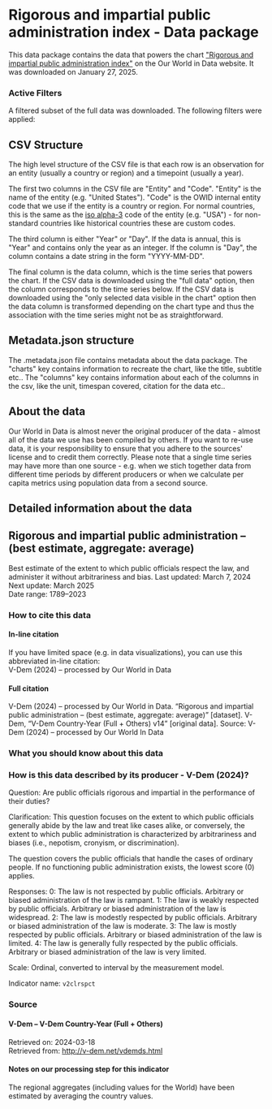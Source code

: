 # Rigorous and impartial public administration index - Data package

This data package contains the data that powers the chart ["Rigorous and impartial public administration index"](https://ourworldindata.org/grapher/rigorous-and-impartial-public-administration-index?v=1&csvType=full&useColumnShortNames=false) on the Our World in Data website. It was downloaded on January 27, 2025.

### Active Filters

A filtered subset of the full data was downloaded. The following filters were applied:

## CSV Structure

The high level structure of the CSV file is that each row is an observation for an entity (usually a country or region) and a timepoint (usually a year).

The first two columns in the CSV file are "Entity" and "Code". "Entity" is the name of the entity (e.g. "United States"). "Code" is the OWID internal entity code that we use if the entity is a country or region. For normal countries, this is the same as the [iso alpha-3](https://en.wikipedia.org/wiki/ISO_3166-1_alpha-3) code of the entity (e.g. "USA") - for non-standard countries like historical countries these are custom codes.

The third column is either "Year" or "Day". If the data is annual, this is "Year" and contains only the year as an integer. If the column is "Day", the column contains a date string in the form "YYYY-MM-DD".

The final column is the data column, which is the time series that powers the chart. If the CSV data is downloaded using the "full data" option, then the column corresponds to the time series below. If the CSV data is downloaded using the "only selected data visible in the chart" option then the data column is transformed depending on the chart type and thus the association with the time series might not be as straightforward.

## Metadata.json structure

The .metadata.json file contains metadata about the data package. The "charts" key contains information to recreate the chart, like the title, subtitle etc.. The "columns" key contains information about each of the columns in the csv, like the unit, timespan covered, citation for the data etc..

## About the data

Our World in Data is almost never the original producer of the data - almost all of the data we use has been compiled by others. If you want to re-use data, it is your responsibility to ensure that you adhere to the sources' license and to credit them correctly. Please note that a single time series may have more than one source - e.g. when we stich together data from different time periods by different producers or when we calculate per capita metrics using population data from a second source.

## Detailed information about the data


## Rigorous and impartial public administration – (best estimate, aggregate: average)
Best estimate of the extent to which public officials respect the law, and administer it without arbitrariness and bias.
Last updated: March 7, 2024  
Next update: March 2025  
Date range: 1789–2023  


### How to cite this data

#### In-line citation
If you have limited space (e.g. in data visualizations), you can use this abbreviated in-line citation:  
V-Dem (2024) – processed by Our World in Data

#### Full citation
V-Dem (2024) – processed by Our World in Data. “Rigorous and impartial public administration – (best estimate, aggregate: average)” [dataset]. V-Dem, “V-Dem Country-Year (Full + Others) v14” [original data].
Source: V-Dem (2024) – processed by Our World In Data

### What you should know about this data

### How is this data described by its producer - V-Dem (2024)?
Question: Are public officials rigorous and impartial in the performance of their duties?

Clarification:
This question focuses on the extent to which public officials generally abide by the law and treat like cases alike, or conversely, the extent to which public administration is characterized by arbitrariness and biases (i.e., nepotism, cronyism, or discrimination).

The question covers the public officials that handle the cases of ordinary people. If no functioning public administration exists, the lowest score (0) applies.

Responses:
0: The law is not respected by public officials. Arbitrary or biased administration of the law is rampant.
1: The law is weakly respected by public officials. Arbitrary or biased administration of the law is widespread.
2: The law is modestly respected by public officials. Arbitrary or biased administration of the law is moderate.
3: The law is mostly respected by public officials. Arbitrary or biased administration of the law is limited.
4: The law is generally fully respected by the public officials. Arbitrary or biased administration of the law is very limited.

Scale: Ordinal, converted to interval by the measurement model.

Indicator name: `v2clrspct`

### Source

#### V-Dem – V-Dem Country-Year (Full + Others)
Retrieved on: 2024-03-18  
Retrieved from: http://v-dem.net/vdemds.html  

#### Notes on our processing step for this indicator
The regional aggregates (including values for the World) have been estimated by averaging the country values.


    